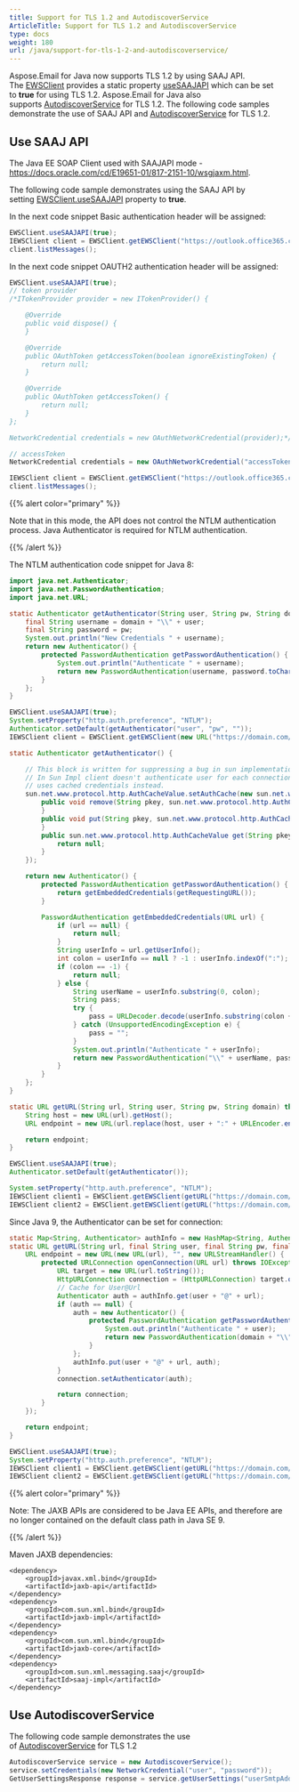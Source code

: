 ```yaml
---
title: Support for TLS 1.2 and AutodiscoverService
ArticleTitle: Support for TLS 1.2 and AutodiscoverService
type: docs
weight: 180
url: /java/support-for-tls-1-2-and-autodiscoverservice/
---
```


Aspose.Email for Java now supports TLS 1.2 by using SAAJ API. The [EWSClient](https://apireference.aspose.com/email/java/com.aspose.email/EWSClient) provides a static property [useSAAJAPI](https://apireference.aspose.com/email/java/com.aspose.email/EWSClient#useSAAJAPI\(boolean\)) which can be set to **true** for using TLS 1.2. Aspose.Email for Java also supports [AutodiscoverService](https://apireference.aspose.com/email/java/com.aspose.email/AutodiscoverService) for TLS 1.2. The following code samples demonstrate the use of SAAJ API and [AutodiscoverService](https://apireference.aspose.com/email/java/com.aspose.email/AutodiscoverService) for TLS 1.2.
## **Use SAAJ API**
The Java EE SOAP Client used with SAAJAPI mode - <https://docs.oracle.com/cd/E19651-01/817-2151-10/wsgjaxm.html>. 


The following code sample demonstrates using the SAAJ API by setting [EWSClient.useSAAJAPI](https://apireference.aspose.com/email/java/com.aspose.email/EWSClient#useSAAJAPI\(boolean\)) property to **true**.

In the next code snippet Basic authentication header will be assigned:


~~~Java
EWSClient.useSAAJAPI(true);
IEWSClient client = EWSClient.getEWSClient("https://outlook.office365.com/ews/exchange.asmx", "testuser", "pw", "domain");
client.listMessages();
~~~
In the next code snippet OAUTH2 authentication header will be assigned:


~~~Java
EWSClient.useSAAJAPI(true);
// token provider
/*ITokenProvider provider = new ITokenProvider() {

    @Override
    public void dispose() {
    }

    @Override
    public OAuthToken getAccessToken(boolean ignoreExistingToken) {
        return null;
    }

    @Override
    public OAuthToken getAccessToken() {
        return null;
    }
};

NetworkCredential credentials = new OAuthNetworkCredential(provider);*/

// accessToken
NetworkCredential credentials = new OAuthNetworkCredential("accessToken");

IEWSClient client = EWSClient.getEWSClient("https://outlook.office365.com/ews/exchange.asmx", credentials);
client.listMessages();
~~~

{{% alert color="primary" %}} 

Note that in this mode, the API does not control the NTLM authentication process.
Java Authenticator is required for NTLM authentication.

{{% /alert %}} 


The NTLM authentication code snippet for Java 8:

~~~Java
import java.net.Authenticator;
import java.net.PasswordAuthentication;
import java.net.URL;

static Authenticator getAuthenticator(String user, String pw, String domain) {
    final String username = domain + "\\" + user;
    final String password = pw;
    System.out.println("New Credentials " + username);
    return new Authenticator() {
        protected PasswordAuthentication getPasswordAuthentication() {
            System.out.println("Authenticate " + username);
            return new PasswordAuthentication(username, password.toCharArray());
        }
    };
}

EWSClient.useSAAJAPI(true);
System.setProperty("http.auth.preference", "NTLM");
Authenticator.setDefault(getAuthenticator("user", "pw", ""));
IEWSClient client = EWSClient.getEWSClient(new URL("https://domain.com/ews/Exchange.asmx"));
~~~


~~~Java
static Authenticator getAuthenticator() {

    // This block is written for suppressing a bug in sun implementation.
    // In Sun Impl client doesn't authenticate user for each connection,
    // uses cached credentials instead.
    sun.net.www.protocol.http.AuthCacheValue.setAuthCache(new sun.net.www.protocol.http.AuthCache() {
        public void remove(String pkey, sun.net.www.protocol.http.AuthCacheValue entry) {
        }
        public void put(String pkey, sun.net.www.protocol.http.AuthCacheValue value) {
        }
        public sun.net.www.protocol.http.AuthCacheValue get(String pkey, String skey) {
            return null;
        }
    });

    return new Authenticator() {
        protected PasswordAuthentication getPasswordAuthentication() {
            return getEmbeddedCredentials(getRequestingURL());
        }

        PasswordAuthentication getEmbeddedCredentials(URL url) {
            if (url == null) {
                return null;
            }
            String userInfo = url.getUserInfo();
            int colon = userInfo == null ? -1 : userInfo.indexOf(":");
            if (colon == -1) {
                return null;
            } else {
                String userName = userInfo.substring(0, colon);
                String pass;
                try {
                    pass = URLDecoder.decode(userInfo.substring(colon + 1), "UTF-8");
                } catch (UnsupportedEncodingException e) {
                    pass = "";
                }
                System.out.println("Authenticate " + userInfo);
                return new PasswordAuthentication("\\" + userName, pass.toCharArray());
            }
        }
    };
}

static URL getURL(String url, String user, String pw, String domain) throws Exception {
    String host = new URL(url).getHost();
    URL endpoint = new URL(url.replace(host, user + ":" + URLEncoder.encode(pw, "UTF-8") + "@" + host));

    return endpoint;
}

EWSClient.useSAAJAPI(true);
Authenticator.setDefault(getAuthenticator());

System.setProperty("http.auth.preference", "NTLM");
IEWSClient client1 = EWSClient.getEWSClient(getURL("https://domain.com/ews/Exchange.asmx", "user1", "pw", "domain"));
IEWSClient client2 = EWSClient.getEWSClient(getURL("https://domain.com/ews/Exchange.asmx", "user2", "pw", "domain"));
~~~

Since Java 9, the Authenticator can be set for connection:


~~~Java
static Map<String, Authenticator> authInfo = new HashMap<String, Authenticator>();
static URL getURL(String url, final String user, final String pw, final String domain) throws MalformedURLException {
    URL endpoint = new URL(new URL(url), "", new URLStreamHandler() {
        protected URLConnection openConnection(URL url) throws IOException {
            URL target = new URL(url.toString());
            HttpURLConnection connection = (HttpURLConnection) target.openConnection();
            // Cache for User@Url
            Authenticator auth = authInfo.get(user + "@" + url);
            if (auth == null) {
                auth = new Authenticator() {
                    protected PasswordAuthentication getPasswordAuthentication() {
                        System.out.println("Authenticate " + user);
                        return new PasswordAuthentication(domain + "\\" + user, pw.toCharArray());
                    }
                };
                authInfo.put(user + "@" + url, auth);
            }
            connection.setAuthenticator(auth);

            return connection;
        }
    });

    return endpoint;
}

EWSClient.useSAAJAPI(true);
System.setProperty("http.auth.preference", "NTLM");
IEWSClient client1 = EWSClient.getEWSClient(getURL("https://domain.com/ews/Exchange.asmx", "user1", "pw", "domain"));
IEWSClient client2 = EWSClient.getEWSClient(getURL("https://domain.com/ews/Exchange.asmx", "user2", "pw", "domain"));
~~~

{{% alert color="primary" %}} 

Note:
The JAXB APIs are considered to be Java EE APIs, and therefore are no longer contained on the default class path in Java SE 9.

{{% /alert %}} 

Maven JAXB dependencies:

~~~
<dependency>
    <groupId>javax.xml.bind</groupId>
    <artifactId>jaxb-api</artifactId>
</dependency>
<dependency>
    <groupId>com.sun.xml.bind</groupId>
    <artifactId>jaxb-impl</artifactId>
</dependency>
<dependency>
    <groupId>com.sun.xml.bind</groupId>
    <artifactId>jaxb-core</artifactId>
</dependency>
<dependency>
    <groupId>com.sun.xml.messaging.saaj</groupId>
    <artifactId>saaj-impl</artifactId>
</dependency>
~~~

## **Use AutodiscoverService**
The following code sample demonstrates the use of [AutodiscoverService](https://apireference.aspose.com/email/java/com.aspose.email/AutodiscoverService) for TLS 1.2


~~~Java
AutodiscoverService service = new AutodiscoverService();
service.setCredentials(new NetworkCredential("user", "password"));
GetUserSettingsResponse response = service.getUserSettings("userSmtpAddress", UserSettingName.ExternalEwsUrl, UserSettingName.UserDisplayName);
~~~

